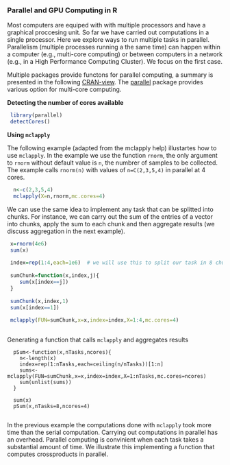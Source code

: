 ### Parallel and GPU Computing in R

Most computers are equiped with with multiple processors and have a graphical proccesing unit. So far we have carried out computations in a single processor.
Here we explore ways to run multiple tasks in parallel. Parallelism (multiple processes running a the same time) can happen within a computer
(e.g., multi-core computing) or between computers in a network (e.g., in a High Performance Computing Cluster). We focus on the first case.


Multiple packages provide functons for parallel computing, a summary is presented in the following 
[CRAN-view](https://cran.r-project.org/web/views/HighPerformanceComputing.html). 
The [parallel](https://stat.ethz.ch/R-manual/R-devel/library/parallel/doc/parallel.pdf) package provides various option for multi-core computing.


**Detecting the number of cores available**

```r
 library(parallel)
 detectCores()
```

**Using `mclapply`**


The following example (adapted from the mclapply help) illustartes how to use `mclapply`. In the example we use the function `rnorm`, the 
only argument to `rnorm` without default value is `n`, the numbrer of samples to be collected. The example calls `rnorm(n)` with
values of `n=C(2,3,5,4)` in parallel at 4 cores.
```r
  n<-c(2,3,5,4)
  mclapply(X=n,rnorm,mc.cores=4)
```

We can use the same idea to implement any task that can be splitted into chunks. For instance, we can carry out the sum of the entries
of a vector into chunks, apply the sum to each chunk and then aggregate results (we discuss aggregation in the next example).

```r
 x=rnorm(4e6)
 sum(x) 
 
 index=rep(1:4,each=1e6)  # we will use this to split our task in 8 chunks
   
 sumChunk=function(x,index,j){
  	sum(x[index==j])
 }
 
 sumChunk(x,index,1)
 sum(x[index==1])
 
 mclapply(FUN=sumChunk,x=x,index=index,X=1:4,mc.cores=4)
  
```

Generating a function that calls `mclapply` and aggregates results

```
  pSum<-function(x,nTasks,ncores){
    n<-length(x)
    index=rep(1:nTasks,each=ceiling(n/nTasks))[1:n]
    sums<- mclapply(FUN=sumChunk,x=x,index=index,X=1:nTasks,mc.cores=ncores)
    sum(unlist(sums))
  }
  
  sum(x)
  pSum(x,nTasks=8,ncores=4)
  
```

In the previous example the computations done with `mclapply` took more time than the serial computation. Carrying out computations in parallel has an overhead. Parallel computing is convinient when each task takes a substantial amount of time. 
We illustrate this implementing a function that computes crossproducts in parallel.

